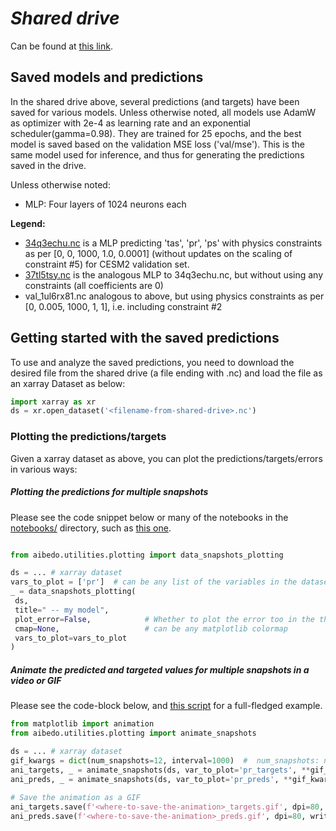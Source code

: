 # *Shared drive*
Can be found at [this link](https://parc-my.sharepoint.com/:f:/p/pmitra/EgiutXMPCMtPsVHyY_Hvsw0BNZtnOK2rCP80EnM0mrGzOg?e=sLePgj).

## Saved models and predictions

In the shared drive above, several predictions (and targets) have been saved for various models.
Unless otherwise noted, all models use AdamW as optimizer with 2e-4 as learning rate and 
an exponential scheduler(gamma=0.98). They are trained for 25 epochs, and the best model is 
saved based on the validation MSE loss ('val/mse'). This is the same model used for inference, 
and thus for generating the predictions saved in the drive.

Unless otherwise noted:
- MLP: Four layers of 1024 neurons each

**Legend:**
- [34q3echu.nc](https://parc-my.sharepoint.com/:u:/p/pmitra/EWUgWktVj71CslZc-JTThb4BX07vou_CO2CLYaQw-ZIHBw?e=Rwy8vD)
 is a MLP predicting 'tas', 'pr', 'ps' with physics constraints as per 
 [0, 0, 1000, 1.0, 0.0001] (without updates on the scaling of constraint #5) for CESM2 validation set.
- [37tl5tsy.nc](https://parc-my.sharepoint.com/:u:/p/pmitra/EZh1kq_uAGxNjegYJhUyA3QBtIkMn_gdL7mRQhms9qqvig?e=0aLnO8)
 is the analogous MLP to 34q3echu.nc, but without using any constraints (all coefficients are 0)
- val_1ul6rx81.nc analogous to above, but using physics constraints as per [0, 0.005, 1000, 1, 1], i.e. including constraint #2

## Getting started with the saved predictions

To use and analyze the saved predictions, you need to download the desired file from the shared drive
(a file ending with .nc) and load the file as an xarray Dataset as below:

```python
import xarray as xr
ds = xr.open_dataset('<filename-from-shared-drive>.nc')
```

### Plotting the predictions/targets

Given a xarray dataset as above, you can plot the predictions/targets/errors in various ways:

##### Plotting the predictions for multiple snapshots

Please see the code snippet below or many of the notebooks in the [notebooks/](../notebooks/) directory, 
such as [this one](../notebooks/2022-07-26-ps-pr-tas-val-set-CESM2.ipynb).

```python

from aibedo.utilities.plotting import data_snapshots_plotting

ds = ... # xarray dataset
vars_to_plot = ['pr']  # can be any list of the variables in the dataset
_ = data_snapshots_plotting(
 ds, 
 title=" -- my model",
 plot_error=False,            # Whether to plot the error too in the third row (e.g. preds - targets)
 cmap=None,                   # can be any matplotlib colormap
 vars_to_plot=vars_to_plot
)
```

##### Animate the predicted and targeted values for multiple snapshots in a video or GIF 

Please see the code-block below, and 
[this script](../aibedo/analysis/animate_predictions_era5_2022-07-21.py) for a full-fledged example.

```python
from matplotlib import animation
from aibedo.utilities.plotting import animate_snapshots

ds = ... # xarray dataset
gif_kwargs = dict(num_snapshots=12, interval=1000)  #  num_snapshots: number of snapshots to animate 
ani_targets, _ = animate_snapshots(ds, var_to_plot='pr_targets', **gif_kwargs)
ani_preds, _ = animate_snapshots(ds, var_to_plot='pr_preds', **gif_kwargs)
    
# Save the animation as a GIF
ani_targets.save(f'<where-to-save-the-animation>_targets.gif', dpi=80, writer=animation.PillowWriter(fps=2))
ani_preds.save(f'<where-to-save-the-animation>_preds.gif', dpi=80, writer=animation.PillowWriter(fps=2))

```
